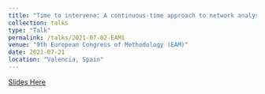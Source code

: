 ```yaml
---
title: "Time to intervene: A continuous-time approach to network analysis and centrality "
collection: talks
type: "Talk"
permalink: /talks/2021-07-02-EAM1
venue: "9th European Congress of Methodology (EAM)"
date: 2021-07-21
location: "Valencia, Spain"
---
```


[Slides Here](http://ryanoisin.github.io/files/ctnetworks_oisinryan_EAM21.pdf)
